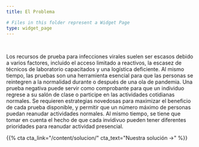 ```yaml
---
title: El Problema

# Files in this folder represent a Widget Page
type: widget_page
---
```


<br/>

Los recursos de prueba para infecciones virales suelen ser escasos debido a varios factores, incluido el acceso limitado a reactivos, la escasez de técnicos de laboratorio capacitados y una logística deficiente. Al mismo tiempo, las pruebas son una herramienta esencial para que las personas se reintegren a la normalidad durante o después de una ola de pandemia. Una prueba negativa puede servir como comprobante para que un individuo regrese a su salón de clase o participe en las actividades cotidianas normales. Se requieren estrategias novedosas para maximizar el beneficio de cada prueba disponible, y permitir que un número máximo de personas puedan reanudar actividades normales. Al mismo tiempo, se tiene que tomar en cuenta el hecho de que cada invidivuo pueden tener diferentes prioridades para reanudar actividad presencial.

{{% cta cta_link="/content/solucion/" cta_text="Nuestra solución →" %}}
